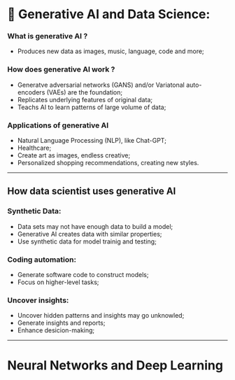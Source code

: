 # 🤖 Generative AI and Data Science:

### What is generative AI ?

- Produces new data as images, music, language, code and more;

### How does generative AI work ?

- Generatve adversarial networks (GANS) and/or Variatonal auto-encoders (VAEs) are the foundation;
- Replicates underlying features of original data;
- Teachs AI to learn patterns of large volume of data;

### Applications of generative AI

- Natural Language Processing (NLP), like Chat-GPT;
- Healthcare;
- Create art as images, endless creative;
- Personalized shopping recommendations, creating new styles.
---

## How data scientist uses generative AI


### Synthetic Data:
- Data sets may not have enough data to build a model;
- Generative AI creates data with similar properties;
- Use synthetic data for model trainig and testing;

### Coding automation:
- Generate software code to construct models;
- Focus on higher-level tasks;

### Uncover insights:
- Uncover hidden patterns and insights may go unknowled;
- Generate insights and reports;
- Enhance desicion-making;
---

# Neural Networks and Deep Learning



